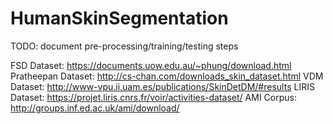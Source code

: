 # HumanSkinSegmentation

TODO: document pre-processing/training/testing steps

FSD Dataset: https://documents.uow.edu.au/~phung/download.html
Pratheepan Dataset: http://cs-chan.com/downloads_skin_dataset.html
VDM Dataset: http://www-vpu.ii.uam.es/publications/SkinDetDM/#results
LIRIS Dataset: https://projet.liris.cnrs.fr/voir/activities-dataset/
AMI Corpus: http://groups.inf.ed.ac.uk/ami/download/
